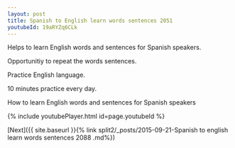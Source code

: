```yaml
---
layout: post
title: Spanish to English learn words sentences 2051 
youtubeId: 19aRYZq6CLk
---
```

 
 
Helps to learn English words and sentences for Spanish speakers.

Opportunitiy to repeat the words sentences. 

Practice English language. 
 
10 minutes practice every day. 
 
How to learn English words and sentences for Spanish speakers 
 
{% include youtubePlayer.html id=page.youtubeId %}
 
 
[Next]({{ site.baseurl }}{% link  split2/_posts/2015-09-21-Spanish to english learn words sentences 2088 .md%})
 
